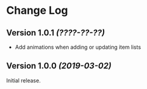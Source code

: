 Change Log
==========

Version 1.0.1 *(????-??-??)*
----------------------------

 * Add animations when adding or updating item lists


Version 1.0.0 *(2019-03-02)*
----------------------------

Initial release.


